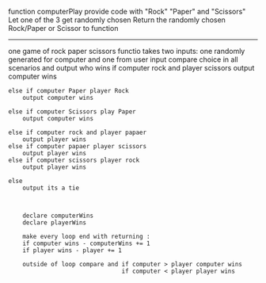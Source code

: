 function computerPlay
provide code with "Rock" "Paper" and "Scissors"
Let one of the 3 get randomly chosen
Return the randomly chosen Rock/Paper or Scissor to function 

--------

one game of rock paper scissors
functio takes two inputs:
    one randomly generated for computer and one from user input
compare choice in all scenarios and output who wins
    if computer rock and player scissors
        output computer wins

    else if computer Paper player Rock
        output computer wins
    
    else if computer Scissors play Paper
        output computer wins

    else if computer rock and player papaer
        output player wins
    else if computer papaer player scissors
        output player wins
    else if computer scissors player rock
        output player wins

    else
        output its a tie



        declare computerWins
        declare playerWins

        make every loop end with returning :
        if computer wins - computerWins += 1
        if player wins - player += 1

        outside of loop compare and if computer > player computer wins
                                    if computer < player player wins

                                    